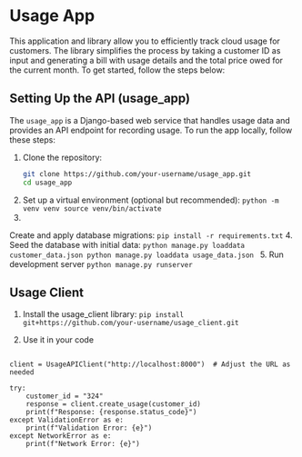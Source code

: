# Usage App

This application and library allow you to efficiently track cloud usage for customers. The library simplifies the process by taking a customer ID as input and generating a bill with usage details and the total price owed for the current month. To get started, follow the steps below:

## Setting Up the API (usage_app)

The `usage_app` is a Django-based web service that handles usage data and provides an API endpoint for recording usage. To run the app locally, follow these steps:

1. Clone the repository:
   ```sh
   git clone https://github.com/your-username/usage_app.git
   cd usage_app

2. Set up a virtual environment (optional but recommended):
  `python -m venv venv
    source venv/bin/activate
    `
3. 
Create and apply database migrations:
`pip install -r requirements.txt`
4. 
Seed the database with initial data:
`python manage.py loaddata customer_data.json
      python manage.py loaddata usage_data.json
    `
5. Run development server 
``python manage.py runserver``

## Usage Client

1. Install the usage_client library:
   ``pip install git+https://github.com/your-username/usage_client.git``

2. Use it in your code
```from usage_client import UsageAPIClient, NetworkError, ValidationError

client = UsageAPIClient("http://localhost:8000")  # Adjust the URL as needed

try:
    customer_id = "324"
    response = client.create_usage(customer_id)
    print(f"Response: {response.status_code}")
except ValidationError as e:
    print(f"Validation Error: {e}")
except NetworkError as e:
    print(f"Network Error: {e}")

```